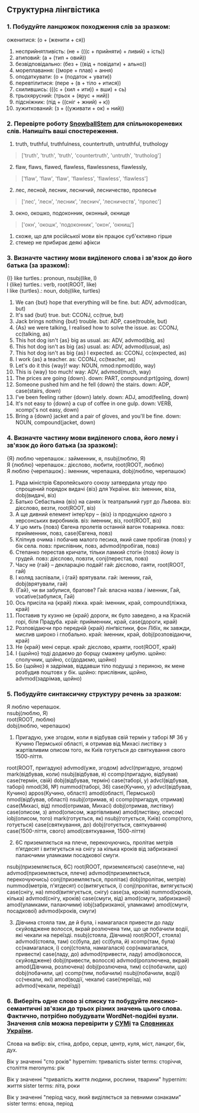 ## Структурна лінгвістика

### 1. Побудуйте ланцюжок походження слів за зразком:

оженитися: (о + (женити + ся))

1. несприйнятливість: (не + (((с + прийняти) + ливий) + ість))
2. атиповий: (а + (тип + овий))
3. безвідповідально: (без + ((від + повідати) + ально))
4. мореплавання: ((море + плав) + ання)
5. оподаткувати: (о + (податок + увати))
6. перевтілитися: (пере + (в + тіло + итися))
7. схилившись: (((с + (хил + ити)) + вши) + сь)
8. трьохярусний: (трьох + (ярус + ний))
9. підсніжник: (під + ((сніг + жний) + к))
10. зужиткований: (з + ((уживати + ок) + ний))

### 2. Перевірте роботу [SnowballStem](http://snowballstem.org/) для спільнокореневих слів. Напишіть ваші спостереження.

1. truth, truthful, truthfulness, countertruth, untruthful, truthology
> ['truth', 'truth', 'truth', 'countertruth', 'untruth', 'trutholog']

2. flaw, flaws, flawed, flawless, flawlessness, flawlessly, 
> ['flaw', 'flaw', 'flaw', 'flawless', 'flawless', 'flawless']

2. лес, лесной, лесник, лесничий, лесничество, пролесье
> ['лес', 'лесн', 'лесник', 'леснич', 'лесничеств', 'пролес']

3. окно, окошко, подоконник, оконный, окнище
> ['окн', 'окошк', 'подоконник', 'окон', 'окнищ']

1) схоже, що для російської мови він працює суб'єктивно гірше
2) стемер не прибирає деякі афікси

### 3. Визначте частину мови виділеного слова і зв'язок до його батька (за зразком):

{I} like turtles.: pronoun, nsubj(like, I)  
I {like} turtles.: verb, root(ROOT, like)  
I like {turtles}.: noun, dobj(like, turtles)

1. We can {but} hope that everything will be fine.
but: ADV, advmod(can, but)
2. It's sad {but} true.
but: CCONJ, cc(true, but)
3. Jack brings nothing {but} trouble.
but: ADP, case(trouble, but)
4. {As} we were talking, I realised how to solve the issue.
as: CCONJ, cc(talking, as)
5. This hot dog isn't {as} big as usual.
as: ADV, advmod(big, as)
6. This hot dog isn't as big {as} usual.
as: ADV, advmod(usual, as)
7. This hot dog isn't as big {as} I expected.
as: CCONJ, cc(expected, as)
8. I work {as} a teacher.
as: CCONJ, cc(teacher, as)
9. Let's do it this {way}!
way: NOUN, nmod:npmod(do, way)
10. This is {way} too much!
way: ADV, advmod(much, way)
11. The prices are going {down}.
down: PART, compound:prt(going, down)
12. Someone pushed him and he fell {down} the stairs.
down: ADP, case(stairs, down)
13. I’ve been feeling rather {down} lately.
down: ADJ, amod(feeling, down)
14. It's not easy to {down} a cup of coffee in one gulp.
down: VERB, xcomp('s not easy, down)
15. Bring a {down} jacket and a pair of gloves, and you'll be fine.
down: NOUN, compound(jacket, down)

### 4. Визначте частину мови виділеного слова, його лему і зв'язок до його батька (за зразком):

{Я} люблю черепашок.: займенник, я, nsubj(люблю, Я)  
Я {люблю} черепашок.: дієслово, любити, root(ROOT, люблю)  
Я люблю {черепашок}.: іменник, черепашка, dobj(люблю, черепашок)  

1. Рада міністрів Європейського союзу затвердила угоду про спрощений порядок видачі {віз} для України.
віз: іменник, віза, dobj(видачі, віз)
2. Батько Себастьяна {віз} на санях їх театральний гурт до Львова.
віз: дієслово, везти, root(ROOT, віз)
3. А ще дивний елемент інтер’єру – {віз} із продукцією одного з херсонських виробників.
віз: іменник, віз, root(ROOT, віз)
4. У цю мить {повз} Євгена пролетів останній вагон товарняка.
повз: прийменник, повз, case(Євгена, повз)
5. Кліпнув очима і побачив малого песика, який саме пробігав {повз} у бік села.
повз: прислівник, повз, advmod(пробігав, повз)
6. Степанко перестав кричати, тільки ламкий стогін {повз} йому із грудей.
повз: дієслово, повзти, conj(перестав, повз)
7. Часу не {гай} – декларацію подай!
гай: дієслово, гаяти, root(ROOT, гай)
8. І коляд заспівали, і {гай} врятували.
гай: іменник, гай, dobj(врятували, гай)
9. {Гай}, чи ви забулися, братове?
Гай: власна назва / іменник, Гай, vocative(забулися, Гай)
10. Ось присіла на {край} ліжка.
край: іменник, край, compound(ліжка, край)
11. Поставив ту кузню не {край} дороги, як було заведено, а на Красній горі, біля Прадуба.
край: прийменник, край, case(дороги, край)
12. Розповідаючи про передній {край} лінґвістики, фон Лібіх, як завжди, мислив широко і глобально.
край: іменник, край, dobj(розповідаючи, край)
13. Не {край} мені серце.
край: дієслово, краяти, root(ROOT, край)
14. І {щойно} тоді додаємо до борщу смажену цибулю.
щойно: сполучник, щойно, сс(додаємо, щойно)
15. Бо {щойно} я задрімав, віддавши тіло подушці з периною, як мене розбудив поштовх у бік.
щойно: прислівник, щойно, advmod(задрімав, щойно)

### 5. Побудуйте синтаксичну структуру речень за зразком:

Я люблю черепашок.  
nsubj(люблю, Я)   
root(ROOT, люблю)  
dobj(люблю, черепашок)

1. Пригадую, уже згодом, коли я відбував свій термін у таборі № 36 у Кучино Пермської області, я 
отримав від Михасі листівку з жартівливим описом того, як Київ готується до святкування свого 1500-ліття.

root(ROOT, пригадую)
advmod(уже, згодом)
advcl(пригадую, згодом)
mark(відбував, коли)
nsubj(відбував, я)
ccomp(пригадую, відбував)
case(термін, свій)
dobj(відбував, термін)
case(таборі, у)
advcl(відбував, таборі)
nmod(36, №)
nummod(таборі, 36)
case(Кучино, у)
advcl(відбував, Кучино)
appos(Кучино, області)
amod(області, Пермської)
nmod(відбував, області)
nsubj(отримав, я)
ccomp(пригадуя, отримав)
case(Михасі, від)
nmod(отримав, Михасі)
dobj(отримав, листівку)
case(описом, з)
amod(описом, жартівливим)
amod(листівку, описом)
iobj(описом, того)
mark(готується, як)
nsubj(готується, Київ)
ccomp(того, готується)
case(святкування, до)
dobj(готується, святкування)
case(1500-ліття, свого)
amod(святкування, 1500-ліття)

2. 6C приземляється на плече, перекочуючись, пролітає метрів п’ятдесят і витягується на снігу за кілька кроків від забризканої палаючими уламками посадкової смуги.

nsubj(приземляється, 6С)
root(ROOT, приземлєяться)
case(плече, на)
advmod(приземляється, плече)
advmod(приземляється, перекочуючись)
conj(приземляється, пролітає)
dobj(пролітає, метрів)
nummod(метрів, п'ятдесят)
сс(витягується, і)
conj(пролітає, витягується)
case(снігу, на)
nmod(витягується, снігу)
case(за, кроків)
nummod(кроків, кілька)
advmod(снігу, кроків)
case(смуги, від)
amod(смуги, забризканої)
amod(уламками, палаючими)
iobj(забризканої, уламками)
amod(смуги, посадкової)
advmod(кроків, смуги)

3. Дівчина стояла там, де й була, і намагалася привести до ладу скуйовджене волосся, вкрай розлючена тим, що це побачили водії, які чекали на переїзді.
nsubj(стояла, Дівчина)
root(ROOT, стояла)
advmod(стояла, там)
cc(була, де)
cc(була, й)
xcomp(там, була)
cc(намагалася, і)
conj(стояла, намагалася)
cop(намагалася, привести)
case(ладу, до)
advmod(привести, ладу)
amod(волосся, скуйовджене)
dobj(привести, волосся)
advmod(ролзлючена, вкрай)
amod(Дівчина, розлючена)
dobj(розлючена, тим)
сс(побачили, що)
dobj(побачили, це)
ccomp(тим, побачили)
nsubj(побачили, водії)
cc(чекали, які)
amod(водії, чекали)
case(переїзді, на)
advmod(чекали, переїзді)

### 6. Виберіть одне cлово зі списку та побудуйте лексико-семантичні зв'язки до трьох різних значень цього слова. Фактично, потрібно побудувати WordNet-подібні вузли. Значення слів можна перевірити у [СУМі](http://sum.in.ua/) та [Словниках України](http://lcorp.ulif.org.ua/dictua/).

Слова на вибір: вік, стіна, добро, серце, центр, куля, міст, ланцюг, бік, дух.

Вік у значенні "сто років" 
hypernim: тривалість
sister terms: сторіччя, століття
meronyms: рік

Вік у значенні "тривалість життя людини, рослини, тварини"
hypernim: життя
sister terms: літа, роки

Вік у значенні "період часу, який виділяється за певними ознаками"
sister terms: епоха, період
